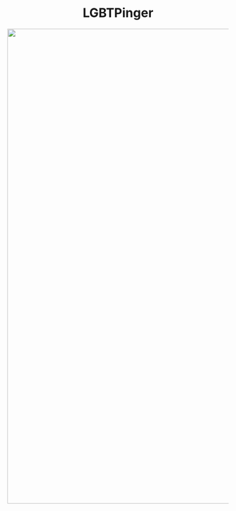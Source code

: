<h1 align="center">LGBTPinger</h1>
<p align="center"><img src="https://cdn.discordapp.com/attachments/947850666179711027/957872433824677948/unknown.png" width="1078" alt="lgbtpinger"></p>
